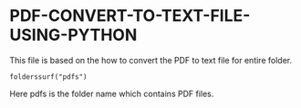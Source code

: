 # PDF-CONVERT-TO-TEXT-FILE-USING-PYTHON
This file is based on the how to convert the PDF to text  file for entire folder.
```
folderssurf("pdfs")
```
Here pdfs is the folder name which contains PDF files.
